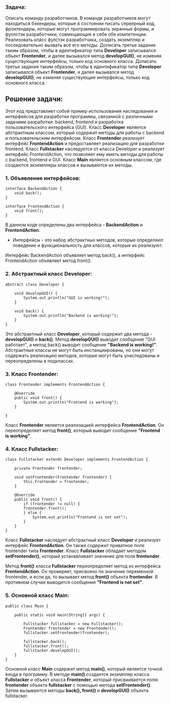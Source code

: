 ### Задача:
Описать команду разработчиков. В команде разработчиков могут находиться бэкендеры,
которые в состоянии писать серверный код, фронтендеры, которые могут программировать
экранные формы, и фуллстэк разработчики, совмещающие в себе обе компетенции.
Реализовать класс фулстэк разработчика, создать экземпляр и последовательно вызвать
все его методы.
Дописать третье задание таким образом, чтобы в идентификатор типа **Developer**
записывался объект **Frontender**, и далее вызывался метод **developGUI()**,
не изменяя существующие интерфейсы, только код основного класса.
Дописать третье задание таким образом, чтобы в идентификатор типа **Developer**
записывался объект **Frontender**, и далее вызывался метод **developGUI()**,
не изменяя существующие интерфейсы, только код основного класса.

## Решение задачи:

Этот код представляет собой пример использования наследования и интерфейсов для разработки программы,
связанной с различными задачами разработки: backend, frontend и разработка пользовательского интерфейса (GUI).
Класс **Developer** является абстрактным классом, который содержит методы для работы с backend и
пользовательским интерфейсом.
Класс **Frontender** реализует интерфейс **FrontendAction** и предоставляет реализацию для разработки frontend.
Класс **Fullstacker** наследуется от класса Developer и реализует интерфейс FrontendAction,
что позволяет ему иметь методы для работы с backend, frontend и GUI.
Класс **Main** является основным классом, где создаются экземпляры классов и вызываются их методы.

### 1. Объявление интерфейсов:

    interface BackendAction {
        void back();
    }

    interface FrontendAction {
        void front();
    }

В данном коде определены два интерфейса - **BackendAction** и **FrontendAction**.

* Интерфейсы - это набор абстрактных методов, которые определяют поведение и функциональность для классов,
которые их реализуют.

Интерфейс BackendAction объявляет метод back(), а интерфейс FrontendAction объявляет метод front().

### 2. Абстрактный класс Developer:

    abstract class Developer {

        void developGUI() {
            System.out.println("GUI is working!");
        }

        void back() {
            System.out.println("Backend is working!");
        }
    }

Это абстрактный класс **Developer**, который содержит два метода - **developGUI()** и **back()**.
Метод **developGUI()** выводит сообщение "GUI работает", а метод back() выводит сообщение **"Backend is working!"**.
Абстрактные классы не могут быть инстанциированы, но они могут содержать реализацию методов,
которые могут быть унаследованы и переопределены в подклассах.

### 3. Класс Frontender:

    class Frontender implements FrontendAction {

        @Override
        public void front() {
            System.out.println("Frontend is working");
        }

    }

Класс **Frontender** является реализацией интерфейса **FrontendAction**.
Он переопределяет метод **front()**, который выводит сообщение **"Frontend is working"**.

### 4. Класс Fullstacker:

    class Fullstacker extends Developer implements FrontendAction {

        private Frontender frontender;

        void setFrontender(Frontender frontender) {
            this.frontender = frontender;
        }

        @Override
        public void front() {
            if (frontender != null) {
            frontender.front();
            } else {
                System.out.println("Frontend is not set");
            }
        }
    }

Класс **Fullstacker** наследует абстрактный класс **Developer** и реализует интерфейс **FrontendAction**.
Он также содержит приватное поле frontender типа **Frontender**.
Класс **Fullstacker** обладает методом **setFrontender()**, который устанавливает значение для поля **frontender**.

Метод **front()** класса **Fullstacker** переопределяет метод из интерфейса **FrontendAction**.
Он проверяет, присвоено ли значение переменной frontender, и если да,
то вызывает метод **front()** объекта **frontender**. В противном случае выводится сообщение **"Frontend is not set"**.

### 5. Основной класс Main:

    public class Main {

        public static void main(String[] args) {

            Fullstacker fullstacker = new Fullstacker();
            Frontender frontender = new Frontender();
            fullstacker.setFrontender(frontender);

            fullstacker.back();
            fullstacker.front();
            fullstacker.developGUI();
        }
    }

Основной класс **Main** содержит метод **main()**, который является точкой входа в программу.
В методе **main()** создается экземпляр класса **Fullstacker** и объект класса **Frontender**,
который присваивается полю **frontender** объекта **fullstacker** с помощью метода **setFrontender()**.
Затем вызываются методы **back(), front()** и **developGUI()** объекта fullstacker.
